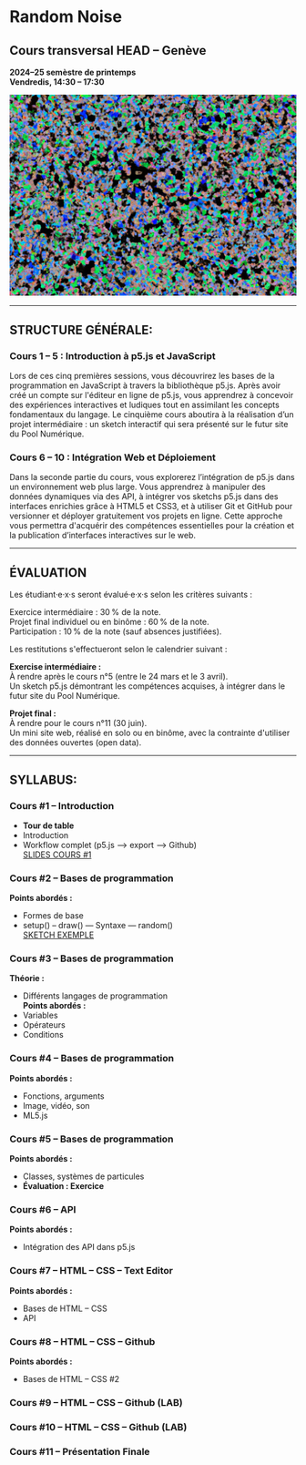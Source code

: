 # Random Noise

## Cours transversal HEAD – Genève
**2024–25 semèstre de printemps**  
**Vendredis, 14:30 – 17:30**  

![Random Noise Cover Image](https://github.com/headpoolnumerique/random-noise-cours-transversal/blob/main/cover.png)

---

## STRUCTURE GÉNÉRALE:

### Cours 1 – 5 : Introduction à p5.js et JavaScript  
Lors de ces cinq premières sessions, vous découvrirez les bases de la programmation en JavaScript à travers la bibliothèque p5.js. Après avoir créé un compte sur l'éditeur en ligne de p5.js, vous apprendrez à concevoir des expériences interactives et ludiques tout en assimilant les concepts fondamentaux du langage. Le cinquième cours aboutira à la réalisation d’un projet intermédiaire : un sketch interactif qui sera présenté sur le futur site du Pool Numérique.

### Cours 6 – 10 : Intégration Web et Déploiement  
Dans la seconde partie du cours, vous explorerez l’intégration de p5.js dans un environnement web plus large. Vous apprendrez à manipuler des données dynamiques via des API, à intégrer vos sketchs p5.js dans des interfaces enrichies grâce à HTML5 et CSS3, et à utiliser Git et GitHub pour versionner et déployer gratuitement vos projets en ligne. Cette approche vous permettra d'acquérir des compétences essentielles pour la création et la publication d’interfaces interactives sur le web.

---

## ÉVALUATION 

Les étudiant·e·x·s seront évalué·e·x·s selon les critères suivants :    
    
Exercice intermédiaire : 30 % de la note.​     
Projet final individuel ou en binôme : 60 % de la note.​   
Participation : 10 % de la note (sauf absences justifiées).​   
    
Les restitutions s'effectueront selon le calendrier suivant :​    
    
**Exercise intermédiaire :**   
À rendre après le cours n°5 (entre le 24 mars et le 3 avril).    
Un sketch p5.js démontrant les compétences acquises, à intégrer dans le futur site du Pool Numérique.  
    
**Projet final :**   
À rendre pour le cours n°11 (30 juin).   
Un mini site web, réalisé en solo ou en binôme, avec la contrainte d'utiliser des données ouvertes (open data).   

---

## SYLLABUS:

### Cours #1 – Introduction 
- **Tour de table**  
- Introduction  
- Workflow complet (p5.js —> export –> Github)  
  [SLIDES COURS #1](https://docs.google.com/presentation/d/1DyAjvhiQsO4PSJXCy9wRiSl9hMRUTieXXcwb-Sp_vlI/edit?usp=sharing)

### Cours #2 – Bases de programmation  

**Points abordés :**  
- Formes de base
- setup() – draw()
— Syntaxe
— random()    
  [SKETCH EXEMPLE](https://editor.p5js.org/poolnumerique/sketches/DnVJA_BJZ)

### Cours #3 – Bases de programmation  
**Théorie :**  
- Différents langages de programmation  
**Points abordés :**  
- Variables  
- Opérateurs  
- Conditions  

### Cours #4 – Bases de programmation  
**Points abordés :**  
- Fonctions, arguments  
- Image, vidéo, son  
- ML5.js  

### Cours #5 – Bases de programmation  
**Points abordés :**  
- Classes, systèmes de particules  
- **Évaluation : Exercice**  

### Cours #6 – API  
**Points abordés :**  
- Intégration des API dans p5.js  

### Cours #7 – HTML – CSS – Text Editor  
**Points abordés :**  
- Bases de HTML – CSS  
- API  

### Cours #8 – HTML – CSS – Github  
**Points abordés :**  
- Bases de HTML – CSS #2  

### Cours #9 – HTML – CSS – Github (LAB)  

### Cours #10 – HTML – CSS – Github (LAB)  

### Cours #11 – Présentation Finale  
